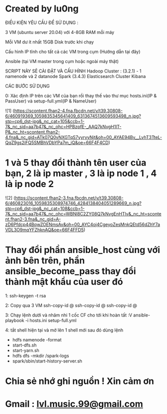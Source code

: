 # Created by lu0ng

ĐIỀU KIỆN YÊU CẦU ĐỂ SỬ DỤNG :

3 VM (ubuntu server 20.04) với 4-8GB RAM mỗi máy

Mỗi VM dư ít nhất 15GB Disk trước khi chạy

Cấu hình IP tĩnh cho tất cả các VM trong cụm (Hướng dẫn tại đây)

Ansible (tại VM master trong cụm hoặc ngoài máy thật)

SCRIPT NÀY SẼ CÀI ĐẶT VÀ CẤU HÌNH
Hadoop Cluster : (3.2.1) - 1 namenode và 2 datanode
Spark (3.4.3)
Elasticsearch Cluster
Kibana

CÁC BƯỚC SỬ DỤNG

0: Xác định IP trên các VM của bạn rồi thay thế vào thư mục hosts.ini(IP & PassUser) và setup-full.yml(IP & NameUser)

![1] (https://scontent.fhan2-4.fna.fbcdn.net/v/t39.30808-6/460919369_1059835345641409_6313674513609593498_n.jpg?stp=cp6_dst-jpg&_nc_cat=105&ccb=1-7&_nc_sid=aa7b47&_nc_ohc=HPBzpfE-_AAQ7kNvgH1lT-P&_nc_ht=scontent.fhan2-4.fna&_nc_gid=ATk07Q0vNXGTqS7yyryyNjt&oh=00_AYAE94Bv__LvhT3TteL-QqZ9gs2iFQ5SMBhVDbYPa7m_iQ&oe=66F4F4CD)

# 1 và 5 thay đổi thành tên user của bạn, 2 là ip master , 3 là ip node 1 , 4 là ip node 2

![2] (https://scontent.fhan2-3.fna.fbcdn.net/v/t39.30808-6/460823016_1059835308974746_4284138404051289669_n.jpg?stp=cp6_dst-jpg&_nc_cat=108&ccb=1-7&_nc_sid=aa7b47&_nc_ohc=WBNl8C2ZY08Q7kNvgEnHTlv&_nc_ht=scontent.fhan2-3.fna&_nc_gid=A-zD6Pfdcp44BqwZOENmsAv&oh=00_AYC4oj4CgeyoZesMnkQEtd56dZhY7aVDL3O9mqYFZhknAQ&oe=66F4FFD5)

# Thay đổi phần ansible_host cùng với ảnh bên trên, phần ansible_become_pass thay đổi thành mật khẩu của user đó

1: ssh-keygen -t rsa

2: Copy qua 3 VM
 ssh-copy-id <user>@<IP Master>
 ssh-copy-id <user>@<IP Node1>
 ssh-copy-id <user>@<IP Node2>

 3: Chạy lệnh dưới và nhâm nhi 1 cốc CF cho tới khi hoàn tất :V
ansible-playbook -i hosts.ini setup-full.yml

4: tắt shell hiện tại và mở lên 1 shell mới sau đó dùng lệnh
- hdfs namenode -format 
- start-dfs.sh
- start-yarn.sh
- hdfs dfs -mkdir /spark-logs
- spark/sbin/start-history-server.sh

# Chia sẻ nhớ ghi nguồn ! Xin cảm ơn
# Gmail : lvl.music.99@gmail.com

